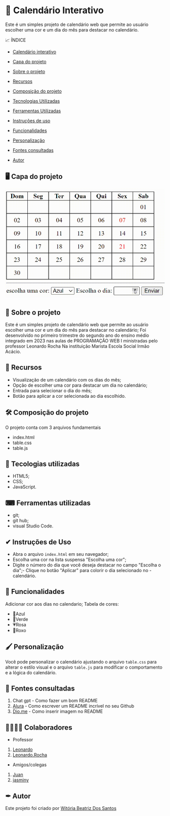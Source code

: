 # 📆 Calendário Interativo 
Este é um simples projeto de calendário web que permite ao usuário escolher uma cor e um dia do mês para destacar no calendário.

📈 ÍNDICE

* [Calendário interativo](https://github.com/Witoriabeatriz/Calendario-interativo/tree/main#%EF%B8%8F-capa-do-projeto)

* [Capa do projeto](https://github.com/Witoriabeatriz/Calendario-interativo/tree/main#%EF%B8%8F-capa-do-projeto)
  
* [Sobre o projeto](https://github.com/Witoriabeatriz/Calendario-interativo/tree/main#-sobre-o-projeto)  

* [Recursos](https://github.com/Witoriabeatriz/Calendario-interativo/tree/main#-recursos)

* [Composição do projeto](https://github.com/Witoriabeatriz/Calendario-interativo/blob/main/README.md#%EF%B8%8F-composi%C3%A7%C3%A3o-do-projeto)
 
* [Tecnologias Utilizadas](https://github.com/Witoriabeatriz/Calendario-interativo/tree/main#tecologias-utilizadas)  

* [Ferramentas Utilizadas](https://github.com/Witoriabeatriz/Calendario-interativo/tree/main#-ferramentas-utilizadas)

 * [Instruções de uso](https://github.com/Witoriabeatriz/Calendario-interativo/tree/main#-instru%C3%A7%C3%B5es-de-uso)

* [Funcionalidades](https://github.com/Witoriabeatriz/Calendario-interativo/tree/main#funcionalidades)
  
* [Personalização](https://github.com/Witoriabeatriz/Calendario-interativo/tree/main#-personaliza%C3%A7%C3%A3o)
 
* [Fontes consultadas](https://github.com/Witoriabeatriz/Calendario-interativo/tree/main#-fontes-consultadas)
 
* [Autor](https://github.com/Witoriabeatriz/Calendario-interativo/tree/main#-autor)  


## 🖥️ Capa do projeto
<img src="imgs/Funcionando.gif">

## 📌 Sobre o projeto 
Este é um simples projeto de calendário web que permite ao usuário escolher uma cor e um dia do mês para destacar no calendário;
Foi desenvolvido no primeiro trimestre do segundo ano do ensino médio integrado em 2023 nas aulas de PROGRAMAÇÃO WEB I ministradas pelo professor Leonardo Rocha Na instituição Marista Escola Social Irmão Acácio.

## 📝 Recursos
- Visualização de um calendário com os dias do mês;
- Opção de escolher uma cor para destacar um dia no calendário;
- Entrada para selecionar o dia do mês;
- Botão para aplicar a cor selecionada ao dia escolhido.

## 🛠️ Composição do projeto 
O projeto conta com 3  arquivos fundamentais 

* index.html
* table.css
* table.js

## 🤖 Tecologias utilizadas
- HTML5;
- CSS;
- JavaScript.

## ⌨ Ferramentas utilizadas
- git; 
- git hub;
- visual Studio Code.
 
## ✔ Instruções de Uso
- Abra o arquivo `index.html` em seu navegador;
- Escolha uma cor na lista suspensa "Escolha uma cor";
- Digite o número do dia que você deseja destacar no campo "Escolha o dia";- Clique no botão "Aplicar" para colorir o dia selecionado no -calendário.
 
## 👾 Funcionalidades
Adicionar cor aos dias no calendario;
Tabela de cores:
* 💙Azul
* 💚Verde
* 💗Rosa
* 💜Roxo

## 🖌 Personalização
Você pode personalizar o calendário ajustando o arquivo `table.css` para alterar o estilo visual e o arquivo `table.js` para modificar o comportamento e a lógica do calendário.

## 🔗 Fontes consultadas
1. Chat gpt - Como fazer um bom README 
2. [Alura](https://www.alura.com.br/artigos/escrever-bom-readme) - Como escrever um README incrível no seu Github  
3. [Dio.me](https://www.dio.me/articles/personalize-o-readme-no-github) - Como inserir imagem no README     

## 🫱🏻‍🫲🏽 Colaboradores

* Professor  
1. [Leonardo](https://github.com/leonardossrocha)
2. [Leonardo.Rocha](https://github.com/leonardoRochaMarista)  

* Amigos/colegas  
1. [Juan](https://github.com/Juanbyluna)
2. [jasminy](https://github.com/jamybr)

## ✒ Autor
Este projeto foi criado por [Witória Beatriz Dos Santos](https://github.com/Witoriabeatriz)
